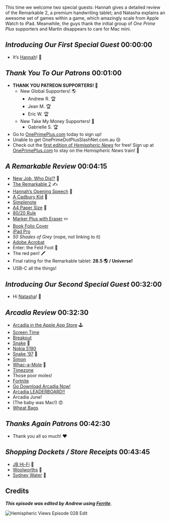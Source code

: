 This time we welcome two special guests: Hannah gives a detailed review of the Remarkable 2, a premium handwriting tablet; and Natasha explains an awesome set of games within a game, which amazingly scale from Apple Watch to iPad. Meanwhile, the guys thank the initial group of *One Prime Plus* supporters and Martin disappears to care for Mac mini.

## *_Introducing Our First Special Guest_* 00:00:00

- It’s [Hannah](https://hannahbeazley.com)! 🎉

## *_Thank You To Our Patrons_* 00:01:00

- **THANK YOU PATREON SUPPORTERS! 👏**
   - New Global Supporters! 🌎
      - Andrew R. 🏆
      - Jean M. 🏆
      - Eric W. 🏆
   - New Take My Money Supporters! 💸
      - Gabrielle S. 🏆
- Go to [OnePrimePlus.com](http://OnePrimePlus.com) today to sign up!
- Unable to get OnePrimeDotPlusSlashNet.com.au 😢
- Check out the [first edition of *Hemispheric News*](https://www.craft.do/s/uejwPvT771zb0n) for free! Sign up at [OnePrimePlus.com](http://OnePrimePlus.com) to stay on the *Hemispheric News* train! 🚂

## *_A Remarkable Review_* 00:04:15

- [New Job, Who Dis!?](https://walabor.org.au/hannahbeazleyvicpark) 💼
- [The Remarkable 2](https://remarkable.com) ✍️
- [Hannah’s Opening Speech](https://youtu.be/wIk4CNJQcVg) 💬
- [A Cadbury Kid](https://www.urbandictionary.com/define.php?term=cadbury) 🍷
- [Simplenote](https://simplenote.com)
- [A4 Paper Size](https://www.a4-size.com) 📄
- [80/20 Rule](https://www.thebalancecareers.com/pareto-s-principle-the-80-20-rule-2275148)
- [Marker Plus with Eraser](https://remarkable.com/store/remarkable-2/markers) ✏️
- [Book Folio Cover](https://remarkable.com/store/remarkable-2/folios)
- [iPad Pro](https://www.apple.com/ipad-pro/)
- *50 Shades of Grey* (nope, not linking to it)
- [Adobe Acrobat](https://acrobat.adobe.com/us/en/)
- Enter: the Feld Foot 🦶
- The red pen! 🖍
- Final rating for the Remarkable tablet: **28.5 🌎 / Universe!**
- USB-C all the things!

## *_Introducing Our Second Special Guest_* 00:32:00

- Hi [Natasha](https://twitter.com/natashakandilas)! 👋

## *_Arcadia Review_* 00:32:30

- [Arcadia in the Apple App Store](https://apps.apple.com/us/app/arcadia-arcade-watch-games/id1479608271) 🕹
- [Screen Time](https://support.apple.com/en-us/HT208982)
- [Breakout](https://en.wikipedia.org/wiki/Breakout_(video_game))
- [Snake](https://en.wikipedia.org/wiki/Snake_(video_game_genre)) 🐍
- [Nokia 5190](https://en.wikipedia.org/wiki/Nokia_5110)
- [Snake ‘97](https://snake97.com) 🐍
- [Simon](https://en.wikipedia.org/wiki/Simon_(game))
- [Whac-a-Mole](https://en.wikipedia.org/wiki/Whac-A-Mole) 🦔
- [Timezone](https://www.timezonegames.com/en-au)
- Those poor moles!
- [Fortnite](https://www.epicgames.com/fortnite/en-US/home)
- [Go Download Arcadia Now!](https://apps.apple.com/us/app/arcadia-arcade-watch-games/id1479608271)
- [Arcadia LEADERBOARD!!](https://www.craft.do/s/gfrcTdoyIenecC)
- Arcadia June!
- (The baby was Mac!) 😍
- [Wheat Bags](https://wheatbags.com.au)

## *_Thanks Again Patrons_* 00:42:30

- Thank you all so much! ❤️

## *_Shopping Dockets / Store Receipts_* 00:43:45

- [JB Hi-Fi](https://www.jbhifi.com.au) 🏬
- [Woolworths](https://www.woolworths.com.au) 🛒
- [Sydney Water](https://www.sydneywater.com.au/SW/index.htm) 🌊



## Credits


***This episode was edited by Andrew using [Ferrite](https://www.wooji-juice.com/products/ferrite)***.

![Hemispheric Views Episode 028 Edit](https://cdn.hemisphericviews.com/Hemispheric%20Views%20Episode%20028%20Edit.png)
